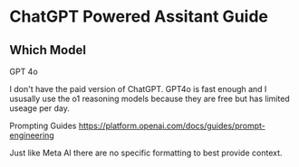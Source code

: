 # ChatGPT Powered Assitant Guide
## Which Model
GPT 4o

I don't have the paid version of ChatGPT. GPT4o is fast enough and I ususally use the o1 reasoning models because they are free but has limited useage per day.

Prompting Guides
https://platform.openai.com/docs/guides/prompt-engineering

Just like Meta AI there are no specific formatting to best provide context.